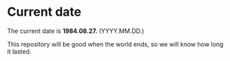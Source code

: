 # Current date

The current date is **1984.08.27.** (YYYY.MM.DD.)

This repository will be good when the world ends, so we will know how long it lasted.